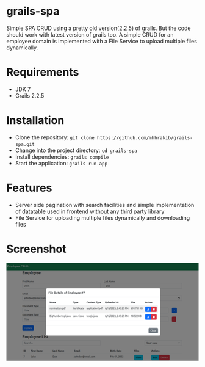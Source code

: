 # grails-spa
Simple SPA CRUD using a pretty old version(2.2.5) of grails. But the code should work with latest version of grails too. A simple CRUD for an employee domain is implemented with a File Service to upload multiple files dynamically. 

# Requirements

* JDK 7
* Grails 2.2.5

# Installation
* Clone the repository: `git clone https://github.com/mhhrakib/grails-spa.git`
* Change into the project directory: `cd grails-spa`
* Install dependencies: `grails compile`
* Start the application: `grails run-app`


# Features

* Server side pagination with search facilities and simple implementation of datatable used in frontend without any third party library
* File Service for uploading multiple files dynamically and downloading files

# Screenshot

![screenshot.png](screenshot.png)
